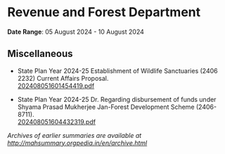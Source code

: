 # Revenue and Forest Department

**Date Range**: 05 August 2024 - 10 August 2024


## Miscellaneous
- State Plan Year 2024-25 Establishment of Wildlife Sanctuaries (2406 2232) Current Affairs Proposal.\
  [202408051601454419.pdf](https://gr.maharashtra.gov.in/Site/Upload/Government%20Resolutions/English/202408051601454419.pdf)

- State Plan Year 2024-25 Dr. Regarding disbursement of funds under Shyama Prasad Mukherjee Jan-Forest Development Scheme (2406-8711).\
  [202408051604432319.pdf](https://gr.maharashtra.gov.in/Site/Upload/Government%20Resolutions/English/202408051604432319.pdf)


*Archives of earlier summaries are available at http://mahsummary.orgpedia.in/en/archive.html*